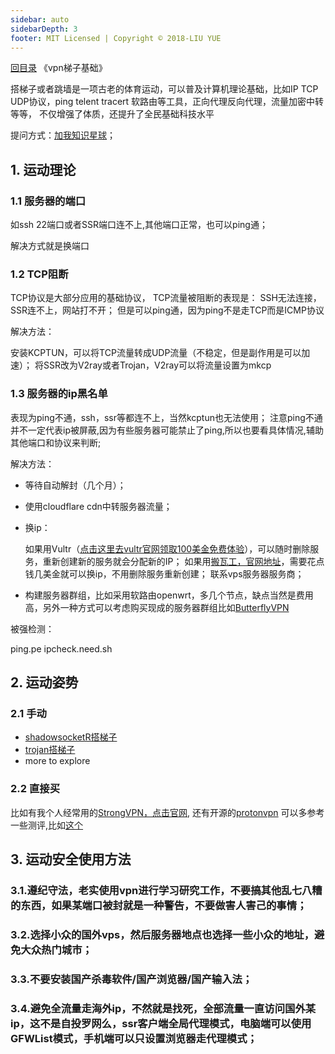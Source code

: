 ```yaml
---
sidebar: auto
sidebarDepth: 3
footer: MIT Licensed | Copyright © 2018-LIU YUE
---
```


[回目录](/docs/software)  《vpn梯子基础》

搭梯子或者跳墙是一项古老的体育运动，可以普及计算机理论基础，比如IP TCP UDP协议，ping telent tracert 软路由等工具，正向代理反向代理，流量加密中转等等，
不仅增强了体质，还提升了全民基础科技水平

提问方式：[加我知识星球](https://t.zsxq.com/3BayjMb)；

## 1. 运动理论

### 1.1 服务器的端口

如ssh 22端口或者SSR端口连不上,其他端口正常，也可以ping通；

解决方式就是换端口

### 1.2 TCP阻断

TCP协议是大部分应用的基础协议，
TCP流量被阻断的表现是：
SSH无法连接，SSR连不上，网站打不开；
但是可以ping通，因为ping不是走TCP而是ICMP协议

解决方法：

安装KCPTUN，可以将TCP流量转成UDP流量（不稳定，但是副作用是可以加速）；
将SSR改为V2ray或者Trojan，V2ray可以将流量设置为mkcp

### 1.3 服务器的ip黑名单

表现为ping不通，ssh，ssr等都连不上，当然kcptun也无法使用；
注意ping不通并不一定代表ip被屏蔽,因为有些服务器可能禁止了ping,所以也要看具体情况,辅助其他端口和协议来判断;

解决方法：

+ 等待自动解封（几个月）；
+ 使用cloudflare cdn中转服务器流量；
+ 换ip：

	如果用Vultr（[点击这里去vultr官网领取100美金免费体验](https://www.vultr.com/?ref=8491735-6G)），可以随时删除服务，重新创建新的服务就会分配新的IP；
	如果用[搬瓦工，官网地址](https://bandwagonhost.com/aff.php?aff=58544)，需要花点钱几美金就可以换ip，不用删除服务重新创建；
	联系vps服务器服务商；
+ 构建服务器群组，比如采用软路由openwrt，多几个节点，缺点当然是费用高，另外一种方式可以考虑购买现成的服务器群组比如[ButterflyVPN](https://www.youtube.com/watch?v=FeRgNwa0eOA)

被强检测：

ping.pe
ipcheck.need.sh

## 2. 运动姿势

### 2.1 手动

+ [shadowsocketR搭梯子](/docs/software/network/vpn_shadowsockr)
+ [trojan搭梯子](/docs/software/network/vpn_trojan)
+ more to explore

### 2.2 直接买

比如有我个人经常用的[StrongVPN，点击官网](https://intranet.strongconnectivity.com/services/strongvpn/refer/204835b682517019/),
还有开源的[protonvpn](https://protonvpn.com)
可以多参考一些测评,比如[这个](https://10beasts.net/best-vpn-china-en/)


## 3. 运动安全使用方法

### 3.1.遵纪守法，老实使用vpn进行学习研究工作，不要搞其他乱七八糟的东西，如果某端口被封就是一种警告，不要做害人害己的事情；

### 3.2.选择小众的国外vps，然后服务器地点也选择一些小众的地址，避免大众热门城市；

### 3.3.不要安装国产杀毒软件/国产浏览器/国产输入法；

### 3.4.避免全流量走海外ip，不然就是找死，全部流量一直访问国外某ip，这不是自投罗网么，ssr客户端全局代理模式，电脑端可以使用GFWList模式，手机端可以只设置浏览器走代理模式；

